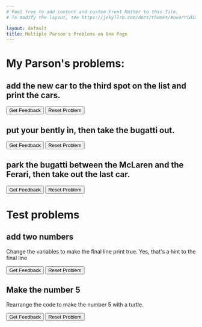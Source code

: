 ```yaml
---
# Feel free to add content and custom Front Matter to this file.
# To modify the layout, see https://jekyllrb.com/docs/themes/#overriding-theme-defaults

layout: default
title: Multiple Parson's Problems on One Page
---
```

# My Parson's problems:
## add the new car to the third spot on the list and print the cars.

<div id="parson2-sortableTrash" class="sortable-code"></div> 
<div id="parson2-sortable" class="sortable-code"></div> 
<div style="clear:both;"></div> 
<p> 
    <input id="parson2-feedbackLink" value="Get Feedback" type="button" /> 
    <input id="parson2-newInstanceLink" value="Reset Problem" type="button" /> 
</p> 
<script type="text/javascript"> 
(function(){
  var initial = "cars = [&#039;McLaren&#039;, &#039;Ferari&#039;, &#039;Bugatti&#039;]\n" +
    "cars.insert($$toggle::0::1::2::3$$, &#039;Rolls-Royce&#039;)\n" +
    "print(cars)";
  var parsonsPuzzle = new ParsonsWidget({
    "sortableId": "parson2-sortable",
    "max_wrong_lines": 10,
    "grader": ParsonsWidget._graders.VariableCheckGrader,
    "exec_limit": 2500,
    "can_indent": false,
    "x_indent": 50,
    "lang": "en",
    "show_feedback": true,
    "vartests": [
        {
            "message": "print(cars) should return ['McLaren', 'Ferari', 'Rolls-Royce', 'Bugatti']",
            "initcode": "printed = ''",
            "code": "printed = str(cars)",
            "variables": {
                "printed": "['McLaren', 'Ferari', 'Rolls-Royce', 'Bugatti']"
            }
        }
    ]
  });
  parsonsPuzzle.init(initial);
  parsonsPuzzle.shuffleLines();
  $("#parson2-newInstanceLink").click(function(event){ 
      event.preventDefault(); 
      parsonsPuzzle.shuffleLines(); 
  }); 
  $("#parson2-feedbackLink").click(function(event){ 
      event.preventDefault(); 
      parsonsPuzzle.getFeedback(); 
  }); 
})(); 
</script>

## put your bently in, then take the bugatti out.

<div id="parson3-sortableTrash" class="sortable-code"></div> 
<div id="parson3-sortable" class="sortable-code"></div> 
<div style="clear:both;"></div> 
<p> 
    <input id="parson3-feedbackLink" value="Get Feedback" type="button" /> 
    <input id="parson3-newInstanceLink" value="Reset Problem" type="button" /> 
</p> 
<script type="text/javascript"> 
(function(){
  var initial = "cars = [&#039;McLaren&#039;, &#039;Ferari&#039;, &#039;Rolls-Royce&#039;, &#039;Bugatti&#039;]\n" +
    "cars.append(&#039;Bentley&#039;)\n" +
    "yourCar = (cars[$$toggle::0::1::2::-5::-4::-3::-2::-1$$])";
  var parsonsPuzzle = new ParsonsWidget({
    "sortableId": "parson3-sortable",
    "max_wrong_lines": 10,
    "grader": ParsonsWidget._graders.VariableCheckGrader,
    "exec_limit": 2500,
    "can_indent": true,
    "x_indent": 50,
    "lang": "en",
    "show_feedback": true,
    "vartests": [
        {
            "message": "Remember, Lists are Indexed from 0, but to start from the end of the list,\nthe last item can be acessed at -1",
            "initcode": "",
            "code": "",
            "variables": {
                "yourCar": "Bugatti"
            }
        }
    ]
  });
  parsonsPuzzle.init(initial);
  parsonsPuzzle.shuffleLines();
  $("#parson3-newInstanceLink").click(function(event){ 
      event.preventDefault(); 
      parsonsPuzzle.shuffleLines(); 
  }); 
  $("#parson3-feedbackLink").click(function(event){ 
      event.preventDefault(); 
      parsonsPuzzle.getFeedback(); 
  }); 
})(); 
</script>

## park the bugatti between the McLaren and the Ferari, then take out the last car.
<div id="parson4-sortableTrash" class="sortable-code"></div> 
<div id="parson4-sortable" class="sortable-code"></div> 
<div style="clear:both;"></div> 
<p> 
    <input id="parson4-feedbackLink" value="Get Feedback" type="button" /> 
    <input id="parson4-newInstanceLink" value="Reset Problem" type="button" /> 
</p> 
<script type="text/javascript"> 
(function(){
  var initial = "myCar = &#039;Bugatti&#039;\n" +
    "cars = [&#039;McLaren&#039;, &#039;Ferari&#039;, &#039;Rolls-Royce&#039;, &#039;Bentley&#039;]\n" +
    "cars.insert($$toggle::0::1::2::3::4::-3$$, myCar)\n" +
    "myCar = cars.pop($$toggle::1::2::3:: $$)";
  var parsonsPuzzle = new ParsonsWidget({
    "sortableId": "parson4-sortable",
    "max_wrong_lines": 10,
    "grader": ParsonsWidget._graders.VariableCheckGrader,
    "exec_limit": 2500,
    "can_indent": false,
    "x_indent": 50,
    "lang": "en",
    "show_feedback": true,
    "trashId": "parson4-sortableTrash",
    "vartests": [
        {
            "message": "Make sure you have parked your car right AND taken the right car. What does an empty pop() do?",
            "initcode": "",
            "code": "parkedCar = str(cars[1])",
            "variables": {
                "myCar": "Bentley",
                "parkedCar": "Bugatti"
            }
        }
    ]
  });
  parsonsPuzzle.init(initial);
  parsonsPuzzle.shuffleLines();
  $("#parson4-newInstanceLink").click(function(event){ 
      event.preventDefault(); 
      parsonsPuzzle.shuffleLines(); 
  }); 
  $("#parson4-feedbackLink").click(function(event){ 
      event.preventDefault(); 
      parsonsPuzzle.getFeedback(); 
  }); 
})(); 
</script>

# Test problems

## add two numbers 
Change the variables to make the final line print true. Yes, that's a hint to the final line

<div id="parson1-sortableTrash" class="sortable-code"></div> 
<div id="parson1-sortable" class="sortable-code"></div> 
<div style="clear:both;"></div> 
<p> 
    <input id="parson1-feedbackLink" value="Get Feedback" type="button" /> 
    <input id="parson1-newInstanceLink" value="Reset Problem" type="button" /> 
</p> 
<script type="text/javascript"> 
(function(){
  var initial = "x = $$toggle::5::6::7$$\n" +
    "y = $$toggle::8::9::10$$\n" +
    "z = x + y\n" +
    "print(z == 15) #prints True if z has been set to 15.";
  var parsonsPuzzle = new ParsonsWidget({
    "sortableId": "parson1-sortable",
    "max_wrong_lines": 10,
    "grader": ParsonsWidget._graders.VariableCheckGrader,
    "exec_limit": 2500,
    "can_indent": true,
    "x_indent": 50,
    "lang": "en",
    "show_feedback": true,
    "vartests": [
        {
            "message": "print(z == 15) printed \"F alse\"",
            "initcode": "x , y = 0 , 0",
            "code": "",
            "variables": {
                "z": 15
            }
        }
    ]
  });
  parsonsPuzzle.init(initial);
  parsonsPuzzle.shuffleLines();
  $("#parson1-newInstanceLink").click(function(event){ 
      event.preventDefault(); 
      parsonsPuzzle.shuffleLines(); 
  }); 
  $("#parson1-feedbackLink").click(function(event){ 
      event.preventDefault(); 
      parsonsPuzzle.getFeedback(); 
  }); 
})(); 
</script>


## Make the number 5
Rearrange the code to make the number 5 with a turtle.

<div id="ParsonTurtle-sortableTrash" class="sortable-code"></div> 
<div id="ParsonTurtle-sortable" class="sortable-code"></div> 
<div style="clear:both;"></div> 
<p> 
    <input id="ParsonTurtle-feedbackLink" value="Get Feedback" type="button" /> 
    <input id="ParsonTurtle-newInstanceLink" value="Reset Problem" type="button" /> 
</p> 
<script type="text/javascript"> 
(function(){
  var initial = "import turtle\n" +
    "modelTurtle = turtle.Turtle()\n" +
    "for i in range(2):\n" +
    "    modelTurtle.fd(70)\n" +
    "    modelTurtle.lt(90)\n" +
    "for i in range(2):\n" +
    "    modelTurtle.fd(70)\n" +
    "    modelTurtle.rt(90)\n" +
    "modelTurtle.fd(70)";
  var parsonsPuzzle = new ParsonsWidget({
    "sortableId": "ParsonTurtle-sortable",
    "max_wrong_lines": 10,
    "grader": ParsonsWidget._graders.TurtleGrader,
    "exec_limit": 2500,
    "can_indent": true,
    "x_indent": 50,
    "lang": "en",
    "show_feedback": true,
    "trashId": "ParsonTurtle-sortableTrash",
    "executable_code": "",
    "programmingLang": "pseudo",
    "turtleModelCode": "import turtle\nmodelTurtle = turtle.Turtle()\nfor i in range(2):\n    modelTurtle.fd(70)\n    modelTurtle.lt(90)\nfor i in range(2):\n    modelTurtle.fd(70)\n    modelTurtle.rt(90)\nmodelTurtle.fd(70)"
  });
  parsonsPuzzle.init(initial);
  parsonsPuzzle.shuffleLines();
  $("#ParsonTurtle-newInstanceLink").click(function(event){ 
      event.preventDefault(); 
      parsonsPuzzle.shuffleLines(); 
  }); 
  $("#ParsonTurtle-feedbackLink").click(function(event){ 
      event.preventDefault(); 
      parsonsPuzzle.getFeedback(); 
  }); 
})(); 
</script>







